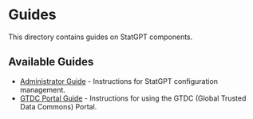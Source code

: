 # Guides

This directory contains guides on StatGPT components.

## Available Guides

- [Administrator Guide](./admin-guide.md) - Instructions for StatGPT configuration management.
- [GTDC Portal Guide](./gtdc-portal-guide.md) - Instructions for using the GTDC (Global Trusted Data Commons) Portal.
